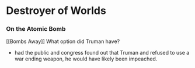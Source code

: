 # Destroyer of Worlds
### On the Atomic Bomb
[[Bombs Away]]
What option did Truman have?
- had the public and congress found out that Truman and refused to use a war ending weapon, he would have likely been impeached.
